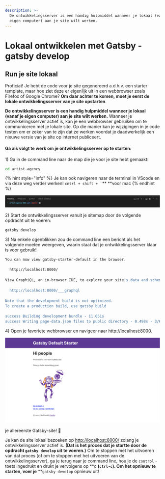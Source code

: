 ```yaml
---
description: >-
  De ontwikkelingsserver is een handig hulpmiddel wanneer je lokaal (vanaf je
  eigen computer) aan je site wilt werken.
---
```


# Lokaal ontwikkelen met Gatsby - gatsby develop

## Run je site lokaal 

Proficiat! Je hebt de code voor je site gegenereerd a.d.h.v. een starter template, maar hoe ziet deze er eigenlijk uit in een webbrowser zoals Firefox of Google Chrome? **Om daar achter te komen, moet je eerst de lokale ontwikkelingsserver van je site opstarten**.

**De ontwikkelingsserver is een handig hulpmiddel wanneer je lokaal (vanaf je eigen computer) aan je site wilt werken.** Wanneer je ontwikkelingsserver actief is, kan je een webbrowser gebruiken om te communiceren met je lokale site. Op die manier kan je wijzigingen in je code testen om er zeker van te zijn dat ze werken voordat je daadwerkelijk een nieuwe versie van je site op internet publiceert.

#### **Ga als volgt te werk om je ontwikkelingsserver op te starten:**

1\) Ga in de command line naar de map die je voor je site hebt gemaakt:

```bash
cd artist-agency
```

{% hint style="info" %}
Je kan ook navigeren naar de terminal in VScode en via deze weg verder werken! `` cntrl + shift + ` ``** **voor mac
{% endhint %}

![](<../../.gitbook/assets/image (95).png>)

2\) Start de ontwikkelingsserver vanuit je sitemap door de volgende opdracht uit te voeren:

```bash
gatsby develop
```

3\) Na enkele ogenblikken zou de command line een bericht als het volgende moeten weergeven, waarin staat dat je ontwikkelingsserver klaar is voor gebruik!

```bash
You can now view gatsby-starter-default in the browser.
⠀
  http://localhost:8000/
⠀
View GraphiQL, an in-browser IDE, to explore your site's data and schema
⠀
  http://localhost:8000/___graphql
⠀
Note that the development build is not optimized.
To create a production build, use gatsby build
⠀
success Building development bundle - 11.051s
success Writing page-data.json files to public directory - 0.498s - 3/6 12.06/s
```

4\) Open je favoriete webbrowser en navigeer naar [http://localhost:8000](http://localhost:8000).

![http://localhost:8000/](<../../.gitbook/assets/image (96).png>)

je allereerste Gatsby-site! 🎉

Je kan de site lokaal bezoeken op [http://localhost:8000/](http://localhost:8000) zolang je ontwikkelingsserver actief is. **(Dat is het proces dat je startte door de opdracht **`gatsby develop`** uit te voeren.)** Om te stoppen met het uitvoeren van dat proces (of om te stoppen met het uitvoeren van de ontwikkelingsserver), ga je terug naar je command line, hou je de `control` -toets ingedrukt en drukt je vervolgens op **c **(`ctrl-c`). Om het opnieuw te starten, voer je** **`gatsby develop` opnieuw uit!
